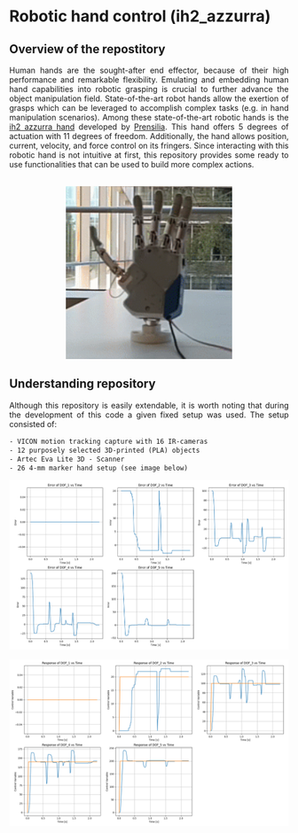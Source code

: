 # Robotic hand control (ih2_azzurra)

## Overview of the repostitory
<div align="justify">
Human hands are the sought-after end effector, because of their high performance and remarkable flexibility. Emulating and embedding human hand capabilities into robotic grasping is crucial to further advance the object manipulation field. State-of-the-art robot hands allow the exertion of grasps which can be leveraged to accomplish complex tasks (e.g. in hand manipulation scenarios). Among these state-of-the-art robotic hands is the <a href="https://www.prensilia.com/ih2-azzurra-hand/">ih2 azzurra hand</a> developed by <a href="https://www.prensilia.com/">Prensilia</a>. This hand offers 5 degrees of actuation with 11 degrees of freedom. Additionally, the hand allows position, current, velocity, and force control on its fringers. Since interacting with this robotic hand is not intuitive at first, this repository provides some ready to use functionalities that can be used to build more complex actions.   
<br />
<br /> 
<p align="center">
   <img src="/Visualizations/gif_azzurra.gif" width="300" />
</p>
   
## Understanding repository

Although this repository is easily extendable, it is worth noting that during the development of this code a given fixed setup was used. The setup consisted of:

```
- VICON motion tracking capture with 16 IR-cameras
- 12 purposely selected 3D-printed (PLA) objects
- Artec Eva Lite 3D - Scanner
- 26 4-mm marker hand setup (see image below)
```
<p align="center">
   <img src="/Visualizations/Error_response.png" width="750" />
</p>
<p align="center">
   <img src="/Visualizations/Response_response.png" width="750" />
</p>
<!---
your comment goes here
and here
![This is an image](/Visualizations/vis_1.png)
![This is an image](/Visualizations/grasp_wine_glass.gif) ![This is an image](/Visualizations/grasp_cup.gif)
<img src = "/Visualizations/grasp_wine_glass.gif" width="400"> <img src = "/Visualizations/grasp_cup.gif" width="570">

-->
</div>

Nevertheless, the contributions of our work provide tools to extend our results to different setups, provided that changes are made on the pertinent locations. If you are unsure about this, please contact the author at (diego.hidalgo-carvajal@tum.de)

## Contributions

The contributions of this repository can be summarized as follows:

```
- A library for post processing and visualization of motion capture data --> HMCL_lib
- A set of purposely selected objects, which guarantee grasping postures variability --> Info_objects
- Algorithms to track known 3D objects with random marker placements --> Track_object_lib
- Algorithms for mesh manipulation --> Mesh_Manip_lib
- Pseudonymized data from trials (saved as Study objects, see HMCL_lib) --> Trials
- Algorithms to calculate contact surfaces information betwen a hand mesh and an object mesh --> see main
- Python algorithms to handle the MANO model, including marker position optimization --> fit_MANO (Developed in 
  cooperation with Omid Taheri (https://is.mpg.de/person/otaheri).
```

## Examples of hand-object contact level human manipulation

### Visualization of human hand-object interaction

Plots of the contact interaction of the subject in a specified frame. Contact surfaces are visible in read. 

<p align="center">
   <img src="/Visualizations/Frame_visualization.png" width="650" />
</p>

### Grasping of a cylinder

Plots of object along contact surfaces for grasping analysis. Contact surfaces are visible in red.

<p align="center">
  <img src="/Visualizations/grasp_cylinder.png" width="550" />  
</p>

### Grasping of a wine glass and a cup

Digital representation of the manipulation of a wine glass and a cup.

<p align="center">
  <img src="/Visualizations/grasp_wine_glass.gif" width="342" />
  <img src="/Visualizations/grasp_cup.gif" width="575" />   
</p>

### Contact surfaces with different hand parameters

A generic and a customized hand models were used to calculate the contact surfaces during the human manipulation recording. It can be seen that the hand model parameters play a role on the accuracy of the contact surfaces.

<p align="center">
  <img src="/Visualizations/Contact_surface_diff.PNG" width="600" />  
</p>

## License

Developed by Diego Hidalgo C. (2021). This repository is intended for research purposes only. If you wish to use any parts of the provided code for commercial purposes, please contact the author at diego.hidalgo-carvajal@tum.de.
